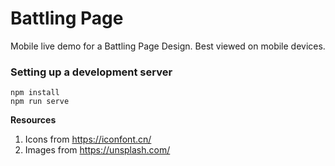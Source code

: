 Battling Page
=============
Mobile live demo for a Battling Page Design. Best viewed on mobile devices.


### Setting up a development server
```
npm install
npm run serve
```


**Resources**
1. Icons from https://iconfont.cn/
1. Images from https://unsplash.com/
